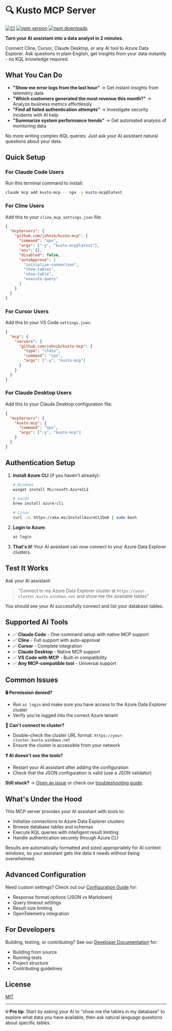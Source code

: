 # 🔍 Kusto MCP Server

[![CI](https://github.com/johnib/kusto-mcp/actions/workflows/ci.yml/badge.svg)](https://github.com/johnib/kusto-mcp/actions/workflows/ci.yml)
[![npm version](https://badge.fury.io/js/kusto-mcp.svg)](https://badge.fury.io/js/kusto-mcp)
[![npm downloads](https://img.shields.io/npm/dm/kusto-mcp.svg)](https://www.npmjs.com/package/kusto-mcp)

**Turn your AI assistant into a data analyst in 2 minutes.**

Connect Cline, Cursor, Claude Desktop, or any AI tool to Azure Data Explorer. Ask questions in plain English, get insights from your data instantly - no KQL knowledge required.

## What You Can Do

- **"Show me error logs from the last hour"** → Get instant insights from telemetry data
- **"Which customers generated the most revenue this month?"** → Analyze business metrics effortlessly
- **"Find all failed authentication attempts"** → Investigate security incidents with AI help
- **"Summarize system performance trends"** → Get automated analysis of monitoring data

No more writing complex KQL queries. Just ask your AI assistant natural questions about your data.

## Quick Setup

### For Claude Code Users

Run this terminal command to install:

```bash
claude mcp add kusto-mcp -- npx -y kusto-mcp@latest
```

### For Cline Users

Add this to your `cline_mcp_settings.json` file:

```json
{
  "mcpServers": {
    "github.com/johnib/kusto-mcp": {
      "command": "npx",
      "args": ["-y", "kusto-mcp@latest"],
      "env": {},
      "disabled": false,
      "autoApprove": [
        "initialize-connection",
        "show-tables",
        "show-table",
        "execute-query"
      ]
    }
  }
}
```

### For Cursor Users

Add this to your VS Code `settings.json`:

```json
{
  "mcp": {
    "servers": {
      "github.com/johnib/kusto-mcp": {
        "type": "stdio",
        "command": "npx",
        "args": ["-y", "kusto-mcp"]
      }
    }
  }
}
```

### For Claude Desktop Users

Add this to your Claude Desktop configuration file:

```json
{
  "mcpServers": {
    "kusto-mcp": {
      "command": "npx",
      "args": ["-y", "kusto-mcp"]
    }
  }
}
```

## Authentication Setup

1. **Install Azure CLI** (if you haven't already):

   ```bash
   # Windows
   winget install Microsoft.AzureCLI
   
   # macOS
   brew install azure-cli
   
   # Linux
   curl -sL https://aka.ms/InstallAzureCLIDeb | sudo bash
   ```

2. **Login to Azure**:

   ```bash
   az login
   ```

3. **That's it!** Your AI assistant can now connect to your Azure Data Explorer clusters.

## Test It Works

Ask your AI assistant:

> "Connect to my Azure Data Explorer cluster at `https://your-cluster.kusto.windows.net` and show me the available tables"

You should see your AI successfully connect and list your database tables.

## Supported AI Tools

- ✅ **Claude Code** - One-command setup with native MCP support
- ✅ **Cline** - Full support with auto-approval
- ✅ **Cursor** - Complete integration
- ✅ **Claude Desktop** - Native MCP support
- ✅ **VS Code with MCP** - Built-in compatibility
- ✅ **Any MCP-compatible tool** - Universal support

## Common Issues

**🔒 Permission denied?**

- Run `az login` and make sure you have access to the Azure Data Explorer cluster
- Verify you're logged into the correct Azure tenant

**🔌 Can't connect to cluster?**

- Double-check the cluster URL format: `https://your-cluster.kusto.windows.net`
- Ensure the cluster is accessible from your network

**❓ AI doesn't see the tools?**

- Restart your AI assistant after adding the configuration
- Check that the JSON configuration is valid (use a JSON validator)

**Still stuck?** → [Open an issue](https://github.com/johnib/kusto-mcp/issues) or check our [troubleshooting guide](docs/CONFIGURATION.md#troubleshooting-configuration).

## What's Under the Hood

This MCP server provides your AI assistant with tools to:

- Initialize connections to Azure Data Explorer clusters
- Browse database tables and schemas
- Execute KQL queries with intelligent result limiting
- Handle authentication securely through Azure CLI

Results are automatically formatted and sized appropriately for AI context windows, so your assistant gets the data it needs without being overwhelmed.

## Advanced Configuration

Need custom settings? Check out our [Configuration Guide](docs/CONFIGURATION.md) for:

- Response format options (JSON vs Markdown)
- Query timeout settings
- Result size limiting
- OpenTelemetry integration

## For Developers

Building, testing, or contributing? See our [Developer Documentation](docs/DEVELOPER.md) for:

- Building from source
- Running tests
- Project structure
- Contributing guidelines

## License

[MIT](LICENSE)

---

**💡 Pro tip**: Start by asking your AI to "show me the tables in my database" to explore what data you have available, then ask natural language questions about specific tables.
